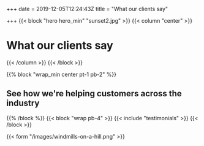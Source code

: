 +++
date = 2019-12-05T12:24:43Z
title = "What our clients say"

+++
{{< block "hero hero_min" "sunset2.jpg" >}}
{{< column "center" >}}

# What our clients say

{{< /column >}}
{{< /block >}}

{{% block "wrap_min center pt-1 pb-2" %}}

## See how we're helping customers across the industry

{{% /block %}}
{{< block "wrap pb-4" >}} {{< include "testimonials" >}} {{< /block >}}

{{< form "/images/windmills-on-a-hill.png" >}}
